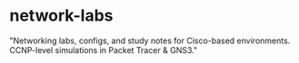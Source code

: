 # network-labs
"Networking labs, configs, and study notes for Cisco-based environments. CCNP-level simulations in Packet Tracer &amp; GNS3."
